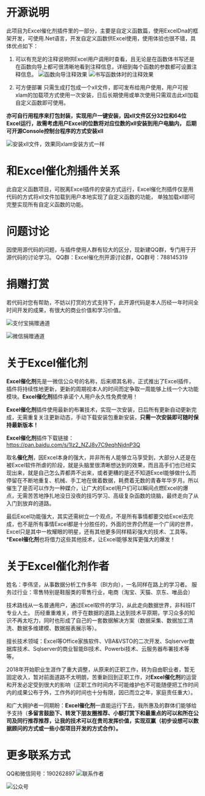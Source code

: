 # 开源说明
此项目为Excel催化剂插件里的一部分，主要是自定义函数篇，使用ExcelDna的框架开发，可使用.Net语言，开发自定义函数供Excel使用，使用体验也很不错，具体优点如下：
1. 可以有充足的注释说明供Excel用户调用时查看，且无论是在函数体书写还是在函数向导上都可很清晰地看到注释信息，详细到每个函数的参数都可设置注释信息。
![函数向导注释效果](https://upload-images.jianshu.io/upload_images/9936495-dbc5085ef3e6489d.png?imageMogr2/auto-orient/strip%7CimageView2/2/w/1240)
![书写函数体时的注释效果](https://upload-images.jianshu.io/upload_images/9936495-bd1f58a87f2e9c85.png?imageMogr2/auto-orient/strip%7CimageView2/2/w/1240)

2. 可方便部署
只需生成打包成一个xll文件，即可发布给用户使用，用户可按xlam的加载项方式使用一次安装，日后长期使用或单次使用只需双击此xll加载自定义函数即可使用。

**亦可自行用程序来打包封装，实现用户一键安装，因xll文件区分32位和64位Excel运行，故需考虑用户Excel的位数将对应位数的xll安装到用户电脑内，
后期可开源Console控制台程序的方式安装xll**

![安装xll文件，效果同xlam安装方式一样](https://upload-images.jianshu.io/upload_images/9936495-edac214b83e366c3.png?imageMogr2/auto-orient/strip%7CimageView2/2/w/1240)

# 和Excel催化剂插件关系
此自定义函数项目，可脱离Excel插件的安装方式运行，Excel催化剂插件仅是用代码的方式将xll文件加载到用户本地实现了自定义函数的功能，
单独加载xll即可完整实现所有自定义函数的功能。

# 问题讨论
因使用源代码的问题，与插件使用人群有较大的区分，现新建QQ群，专门用于开源代码的讨论学习。
QQ群：Excel催化剂开源讨论群，QQ群号：788145319

# 捐赠打赏
若代码对您有帮助，不妨以打赏的方式支持下，此开源代码是本人历经一年时间全时间开发的成果，有很大的商业价值和学习价值。

![支付宝捐赠通道](https://upload-images.jianshu.io/upload_images/9936495-a2f193dc1e62fa83.jpg?imageMogr2/auto-orient/strip%7CimageView2/2/w/1240)

![微信捐赠通道](https://upload-images.jianshu.io/upload_images/9936495-4f9c7a855ddf9d34.jpg?imageMogr2/auto-orient/strip%7CimageView2/2/w/1240)

# 关于Excel催化剂
**Excel催化剂**先是一微信公众号的名称，后来顺其名称，正式推出了Excel插件，插件将持续性地更新，更新的周期视本人的时间而定争取一周能够上线一个大功能模块。**Excel催化剂**插件承诺个人用户永久性免费使用！

**Excel催化剂**插件使用最新的布署技术，实现一次安装，日后所有更新自动更新完成，无需重复关注更新动态，手动下载安装包重新安装，**只需一次安装即可随时保持最新版本！**

**Excel催化剂**插件下载链接：https://pan.baidu.com/s/1Iz2_NZJ8v7C9eqhNjdnP3Q

取名**催化剂**，因Excel本身的强大，并非所有人能够立马享受到，大部分人还是在被Excel软件所虐的阶段，就是头脑里很清晰想达到的效果，而且高手们也已经实现出来，就是自己怎么弄都弄不出来，或者更糟的是还不知道Excel能够做什么而停留在不断地重复、机械、手工地在做着数据，耗费着无数的青春年华岁月。所以催生了是否可以作为一种媒介，让广大的Excel用户们可以瞬间点燃Excel的爆点，无需苦苦地挣扎地没日没夜的技巧学习、高级复杂函数的烧脑，最终走向了从入门到放弃的道路。

最后Excel功能强大，其实还需树立一个观点，不是所有事情都要交给Excel去完成，也不是所有事情Excel都是十分胜任的，外面的世界仍然是一个广阔的世界，Excel只是其中一枚耀眼的明星，还有其他更多同样精彩强大的技术、工具等。***Excel催化剂**也将借力这些其他技术，让Excel能够发挥更强大的爆发！

# 关于Excel催化剂作者
姓名：李伟坚，从事数据分析工作多年（BI方向），一名同样在路上的学习者。
服务过行业：零售特别是鞋服类的零售行业，电商（淘宝、天猫、京东、唯品会）

技术路线从一名普通用户，通过Excel软件的学习，从此走向数据世界，非科班IT专业人士。
历经重重难关，终于在数据的道路上达到技术平原期，学习众多的知识不再太吃力，同时也形成了自己的一套数据解决方案（数据采集、数据加工清洗、数据多维建模、数据报表展示等）。

擅长技术领域：Excel等Office家族软件、VBA&VSTO的二次开发、Sqlserver数据库技术、Sqlserver的商业智能BI技术、Powerbi技术、云服务器布署技术等等。

2018年开始职业生涯作了重大调整，从原来的正职工作，转为自由职业者，暂无固定收入，暂对前面道路不太明朗，苦重新回到正职工作，对**Excel催化剂**的运营和开发必定受到很大的影响（正职工作时间内不可能维护也不可能随便把工作时间内的成果公布于外，工作外的时间也十分有限，因已而立之年，家庭责任重大）。

和广大拥护者一同期盼：**Excel催化剂**一直能运行下去，我所惠及的群体们能够给予支持（**多留言鼓励下、转发下朋友圈推荐、小额打赏下和最重点的可以和所在公司及同行推荐推荐，让我的技术可以在贵司发挥价值，实现双赢（初步设想可以数据顾问的方式或一些小型项目开发的方式合作）。**

# 更多联系方式
QQ和微信同号：190262897
![联系作者](https://upload-images.jianshu.io/upload_images/9936495-1ec30fd89d19873e.png?imageMogr2/auto-orient/strip%7CimageView2/2/w/1240)


![公众号](https://upload-images.jianshu.io/upload_images/9936495-d54c58f58ae097a3.png?imageMogr2/auto-orient/strip%7CimageView2/2/w/1240)

